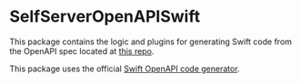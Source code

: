 # SelfServerOpenAPISwift

This package contains the logic and plugins for generating Swift code from the OpenAPI spec located at [this repo](https://github.com/SelfServeApp/self-server-openapi).

This package uses the official [Swift OpenAPI code generator](https://github.com/apple/swift-openapi-generator).
